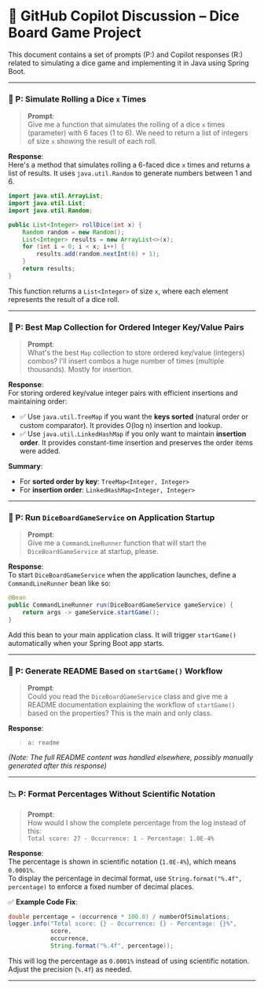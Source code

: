 # 💬 GitHub Copilot Discussion – Dice Board Game Project

This document contains a set of prompts (P:) and Copilot responses (R:) related to simulating a dice game and implementing it in Java using Spring Boot.

---

### 🎲 P: Simulate Rolling a Dice `x` Times

> **Prompt**:  
> Give me a function that simulates the rolling of a dice `x` times (parameter) with 6 faces (1 to 6). We need to return a list of integers of size `x` showing the result of each roll.

**Response**:  
Here's a method that simulates rolling a 6-faced dice `x` times and returns a list of results. It uses `java.util.Random` to generate numbers between 1 and 6.

```java
import java.util.ArrayList;
import java.util.List;
import java.util.Random;

public List<Integer> rollDice(int x) {
    Random random = new Random();
    List<Integer> results = new ArrayList<>(x);
    for (int i = 0; i < x; i++) {
        results.add(random.nextInt(6) + 1);
    }
    return results;
}
```

This function returns a `List<Integer>` of size `x`, where each element represents the result of a dice roll.

---

### 🧩 P: Best Map Collection for Ordered Integer Key/Value Pairs

> **Prompt**:  
> What's the best `Map` collection to store ordered key/value (integers) combos? I'll insert combos a huge number of times (multiple thousands). Mostly for insertion.

**Response**:  
For storing ordered key/value integer pairs with efficient insertions and maintaining order:

- ✅ Use `java.util.TreeMap` if you want the **keys sorted** (natural order or custom comparator). It provides O(log n) insertion and lookup.
- ✅ Use `java.util.LinkedHashMap` if you only want to maintain **insertion order**. It provides constant-time insertion and preserves the order items were added.

**Summary**:
- For **sorted order by key**: `TreeMap<Integer, Integer>`
- For **insertion order**: `LinkedHashMap<Integer, Integer>`

---

### 🚀 P: Run `DiceBoardGameService` on Application Startup

> **Prompt**:  
> Give me a `CommandLineRunner` function that will start the `DiceBoardGameService` at startup, please.

**Response**:  
To start `DiceBoardGameService` when the application launches, define a `CommandLineRunner` bean like so:

```java
@Bean
public CommandLineRunner run(DiceBoardGameService gameService) {
    return args -> gameService.startGame();
}
```

Add this bean to your main application class. It will trigger `startGame()` automatically when your Spring Boot app starts.

---

### 📖 P: Generate README Based on `startGame()` Workflow

> **Prompt**:  
> Could you read the `DiceBoardGameService` class and give me a README documentation explaining the workflow of `startGame()` based on the properties? This is the main and only class.

**Response**:  
> `a: readme`

_(Note: The full README content was handled elsewhere, possibly manually generated after this response)_

---

### 📉 P: Format Percentages Without Scientific Notation

> **Prompt**:  
> How would I show the complete percentage from the log instead of this:  
> `Total score: 27 - Occurrence: 1 - Percentage: 1.0E-4%`

**Response**:  
The percentage is shown in scientific notation (`1.0E-4%`), which means `0.0001%`.  
To display the percentage in decimal format, use `String.format("%.4f", percentage)` to enforce a fixed number of decimal places.

✅ **Example Code Fix**:
```java
double percentage = (occurrence * 100.0) / numberOfSimulations;
logger.info("Total score: {} - Occurrence: {} - Percentage: {}%",
            score,
            occurrence,
            String.format("%.4f", percentage));
```

This will log the percentage as `0.0001%` instead of using scientific notation.  
Adjust the precision (`%.4f`) as needed.

---
